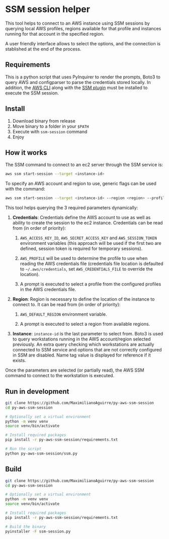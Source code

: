 # SSM session helper

This tool helps to connect to an AWS instance using SSM sessions by querying local AWS profiles, regions available for that profile and instances running for that account in the specified region. 

A user friendly interface allows to select the options, and the connection is stablished at the end of the process.

## Requirements

This is a python script that uses PyInquirer to render the prompts, Boto3 to query AWS and configparser to parse the credentials stored locally. In addition, the [AWS CLI](https://aws.amazon.com/cli/) along with the [SSM plugin](https://docs.aws.amazon.com/systems-manager/latest/userguide/session-manager-working-with-install-plugin.html) must be installed to execute the SSM session.

## Install

1. Download binary from release
2. Move binary to a folder in your `$PATH`
3. Execute with `ssm-session` command
4. Enjoy

## How it works

The SSM command to connect to an ec2 server through the SSM service is:

```bash
aws ssm start-session --target <instance-id>
```

To specify an AWS account and region to use, generic flags can be used with the command:

```bash
aws ssm start-session --target <instance-id> --region <region> --profile <profile>
```

This tool helps querying the 3 required parameters dynamically:

1. **Credentials**: Credentials define the AWS account to use as well as ability to create the session to the ec2 instance. Credentials can be read from (in order of priority):

   1. `AWS_ACCESS_KEY_ID`, `AWS_SECRET_ACCESS_KEY` and `AWS_SESSION_TOKEN` environment variables (this approach will be used if the first two are defined, session token is required for temporary sessions).

   2. `AWS_PROFILE` will be used to determine the profile to use when reading the AWS credentials file (credentials file location is defaulted to `~/.aws/credentials`, set `AWS_CREDENTIALS_FILE` to override the location).

   3. A prompt is executed to select a profile from the configured profiles in the AWS credentials file.

2. **Region**: Region is necessary to define the location of the instance to connect to. It can be read from (in order of priority):

   1. `AWS_DEFAULT_REGION` environment variable.

   2. A prompt is executed to select a region from available regions.

3. **Instance**: `instance-id` is the last parameter to select from. Boto3 is used to query workstations running in the AWS account/region selected previously. An extra query checking which workstations are actually connected to SSM service and options that are not correctly configured in SSM are disabled. Name tag value is displayed for reference if it exists.

Once the parameters are selected (or partially read), the AWS SSM command to connect to the workstation is executed.

## Run in development

```bash
git clone https://github.com/MaximilianoAguirre/py-aws-ssm-session
cd py-aws-ssm-session

# Optionally set a virtual environment
python -m venv venv
source venv/bin/activate

# Install required packages
pip install -r py-aws-ssm-session/requirements.txt

# Run the script
python py-aws-ssm-session/ssm.py
```

## Build

```bash
git clone https://github.com/MaximilianoAguirre/py-aws-ssm-session
cd py-aws-ssm-session

# Optionally set a virtual environment
python -m venv venv
source venv/bin/activate

# Install required packages
pip install -r py-aws-ssm-session/requirements.txt

# Build the binary
pyinstaller -F ssm-session.py
```
